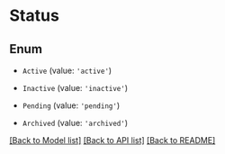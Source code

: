 # Status


## Enum

* `Active` (value: `'active'`)

* `Inactive` (value: `'inactive'`)

* `Pending` (value: `'pending'`)

* `Archived` (value: `'archived'`)

[[Back to Model list]](../README.md#documentation-for-models) [[Back to API list]](../README.md#documentation-for-api-endpoints) [[Back to README]](../README.md)
